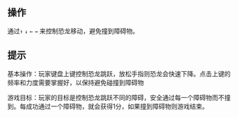 ## 操作

通过`↑` `↓` `←` `→` 来控制恐龙移动，避免撞到障碍物。

## 提示

‌基本操作‌：玩家键盘上键控制恐龙跳跃，放松手指则恐龙会快速下降。点击上键的频率和力度需要掌握好，以保持避免碰撞到障碍物‌<br>

‌游戏目标‌：玩家的目标是控制恐龙跳跃不同的障碍，安全通过每一个障碍物而不撞到。每成功通过一个障碍物，就会获得1分，如果撞到障碍物则游戏结束‌。